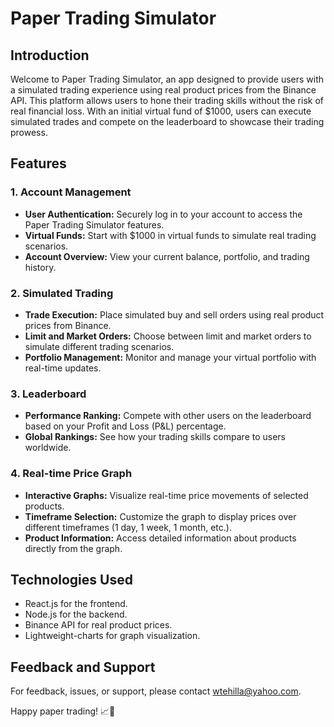 # Paper Trading Simulator

## Introduction

Welcome to Paper Trading Simulator, an app designed to provide users with a simulated trading experience using real product prices from the Binance API. This platform allows users to hone their trading skills without the risk of real financial loss. With an initial virtual fund of $1000, users can execute simulated trades and compete on the leaderboard to showcase their trading prowess.

## Features

### 1. Account Management

- **User Authentication:** Securely log in to your account to access the Paper Trading Simulator features.
- **Virtual Funds:** Start with $1000 in virtual funds to simulate real trading scenarios.
- **Account Overview:** View your current balance, portfolio, and trading history.

### 2. Simulated Trading

- **Trade Execution:** Place simulated buy and sell orders using real product prices from Binance.
- **Limit and Market Orders:** Choose between limit and market orders to simulate different trading scenarios.
- **Portfolio Management:** Monitor and manage your virtual portfolio with real-time updates.

### 3. Leaderboard

- **Performance Ranking:** Compete with other users on the leaderboard based on your Profit and Loss (P&L) percentage.
- **Global Rankings:** See how your trading skills compare to users worldwide.

### 4. Real-time Price Graph

- **Interactive Graphs:** Visualize real-time price movements of selected products.
- **Timeframe Selection:** Customize the graph to display prices over different timeframes (1 day, 1 week, 1 month, etc.).
- **Product Information:** Access detailed information about products directly from the graph.
## Technologies Used

- React.js for the frontend.
- Node.js for the backend.
- Binance API for real product prices.
- Lightweight-charts for graph visualization.

## Feedback and Support

For feedback, issues, or support, please contact wtehilla@yahoo.com.

Happy paper trading! 📈💸
